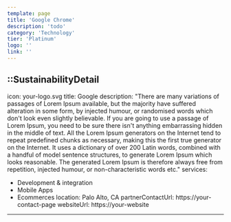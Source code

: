 ```yaml
---
template: page
title: 'Google Chrome'
description: 'todo'
category: 'Technology'
tier: 'Platinum'
logo: ''
link: ''
---
```

<!-- Leave the icon prop as is, the Nuxt team will replace it -->
::SustainabilityDetail
---
icon: your-logo.svg
title: Google
description: "There are many variations of passages of Lorem Ipsum available, but the majority have suffered alteration in some form, by injected humour, or randomised words which don't look even slightly believable. If you are going to use a passage of Lorem Ipsum, you need to be sure there isn't anything embarrassing hidden in the middle of text. All the Lorem Ipsum generators on the Internet tend to repeat predefined chunks as necessary, making this the first true generator on the Internet. It uses a dictionary of over 200 Latin words, combined with a handful of model sentence structures, to generate Lorem Ipsum which looks reasonable. The generated Lorem Ipsum is therefore always free from repetition, injected humour, or non-characteristic words etc."
services:
  - Development & integration
  - Mobile Apps
  - Ecommerces
location: Palo Alto, CA
partnerContactUrl: https://your-contact-page
websiteUrl: https://your-website
---
